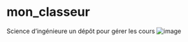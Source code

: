 # mon_classeur
Science d’ingénieure un dépôt pour gérer les cours 
![image](https://user-images.githubusercontent.com/107102307/172560845-2c2c526e-3e07-4850-8228-830ce9a10c13.jpeg)
